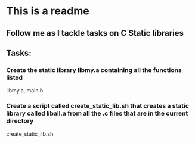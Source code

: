 # This is a readme
## Follow me as I tackle tasks on C Static libraries
## Tasks:
### Create the static library libmy.a containing all the functions listed
libmy.a, main.h
### Create a script called create_static_lib.sh that creates a static library called liball.a from all the .c files that are in the current directory
create_static_lib.sh

